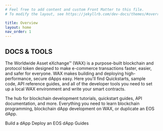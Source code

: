 ```yaml
---
# Feel free to add content and custom Front Matter to this file.
# To modify the layout, see https://jekyllrb.com/dev-docs/themes/#overriding-theme-defaults

title: Overview
layout: home
nav_order: 1
---
```


## DOCS & TOOLS

The Worldwide Asset eXchange™ (WAX) is a purpose-built blockchain and protocol token designed to make e-commerce transactions faster, easier, and safer for everyone. WAX makes building and deploying high-performance, secure dApps easy. Here you'll find Quickstarts, sample code, API reference guides, and all of the developer tools you need to set up a local WAX environment and write your smart contracts.

The hub for blockchain development tutorials, quickstart guides, API documentation, and more. Everything you need to learn blockchain programming, blockchain dApp development on WAX, or duplicate an EOS dApp.

Build a dApp
Deploy an EOS dApp
Guides